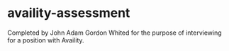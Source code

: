 # availity-assessment
 Completed by John Adam Gordon Whited for the purpose of interviewing for a position with Availity.
